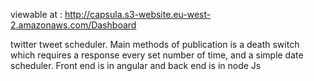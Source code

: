 viewable at : http://capsula.s3-website.eu-west-2.amazonaws.com/Dashboard

twitter tweet scheduler. Main methods of publication is a death switch which requires a response every set number of time, and a simple date scheduler. Front end is in angular and back end is in node Js
